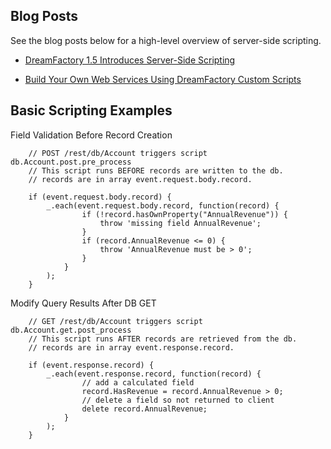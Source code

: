 ## Blog Posts

See the blog posts below for a high-level overview of server-side scripting.

* [DreamFactory 1.5 Introduces Server-Side Scripting](http://blog.dreamfactory.com/dreamfactory-introduces-server-side-scripting)

* [Build Your Own Web Services Using DreamFactory Custom Scripts](http://blog.dreamfactory.com/build-your-own-web-services-using-dreamfactory-custom-scripts)

## Basic Scripting Examples

Field Validation Before Record Creation

```
	// POST /rest/db/Account triggers script db.Account.post.pre_process
	// This script runs BEFORE records are written to the db.
	// records are in array event.request.body.record.
	
	if (event.request.body.record) {
    	_.each(event.request.body.record, function(record) {
            	if (!record.hasOwnProperty("AnnualRevenue")) { 
    				throw 'missing field AnnualRevenue';
				}
				if (record.AnnualRevenue <= 0) { 
    				throw 'AnnualRevenue must be > 0';
				}
        	}
    	);
	}

```
Modify Query Results After DB GET

```
	// GET /rest/db/Account triggers script db.Account.get.post_process
	// This script runs AFTER records are retrieved from the db.
	// records are in array event.response.record.

	if (event.response.record) {
    	_.each(event.response.record, function(record) {
            	// add a calculated field
            	record.HasRevenue = record.AnnualRevenue > 0;
            	// delete a field so not returned to client
            	delete record.AnnualRevenue;
        	}
    	);
	}

```